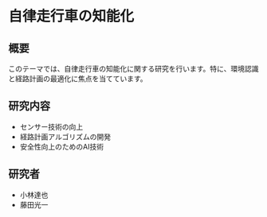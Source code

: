 # 自律走行車の知能化

## 概要

このテーマでは、自律走行車の知能化に関する研究を行います。特に、環境認識と経路計画の最適化に焦点を当てています。

## 研究内容

- センサー技術の向上
- 経路計画アルゴリズムの開発
- 安全性向上のためのAI技術

## 研究者

- 小林達也
- 藤田光一
